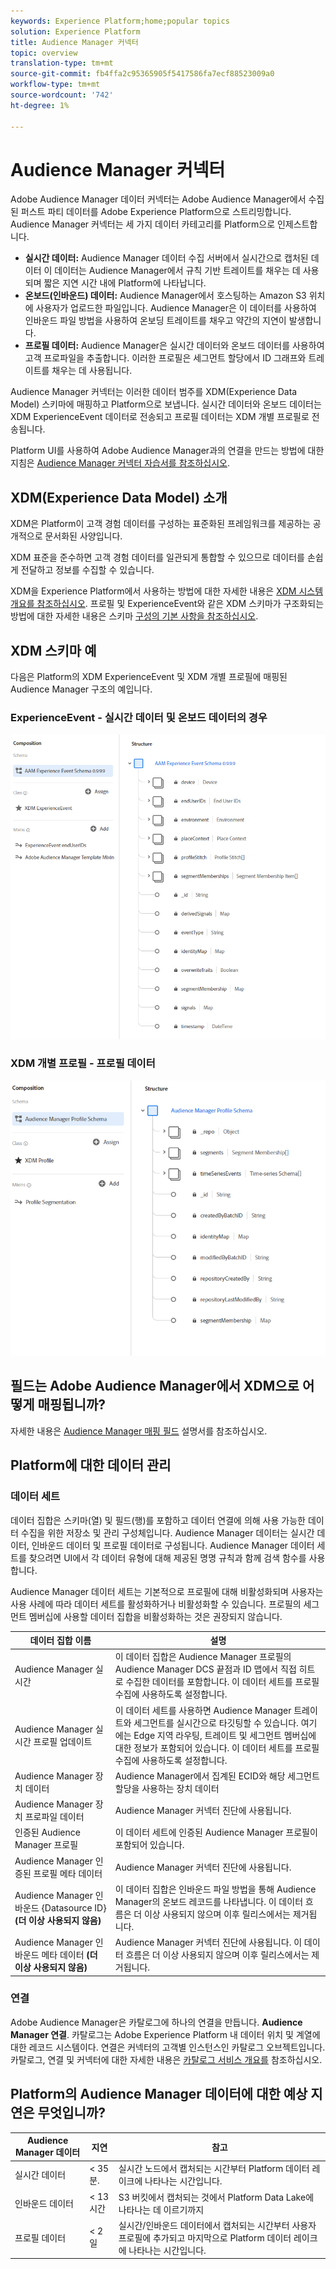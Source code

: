```yaml
---
keywords: Experience Platform;home;popular topics
solution: Experience Platform
title: Audience Manager 커넥터
topic: overview
translation-type: tm+mt
source-git-commit: fb4ffa2c95365905f5417586fa7ecf88523009a0
workflow-type: tm+mt
source-wordcount: '742'
ht-degree: 1%

---
```



# Audience Manager 커넥터

Adobe Audience Manager 데이터 커넥터는 Adobe Audience Manager에서 수집된 퍼스트 파티 데이터를 Adobe Experience Platform으로 스트리밍합니다. Audience Manager 커넥터는 세 가지 데이터 카테고리를 Platform으로 인제스트합니다.

- **실시간 데이터:** Audience Manager 데이터 수집 서버에서 실시간으로 캡처된 데이터 이 데이터는 Audience Manager에서 규칙 기반 트레이트를 채우는 데 사용되며 짧은 지연 시간 내에 Platform에 나타납니다.
- **온보드(인바운드) 데이터:** Audience Manager에서 호스팅하는 Amazon S3 위치에 사용자가 업로드한 파일입니다. Audience Manager은 이 데이터를 사용하여 인바운드 파일 방법을 사용하여 온보딩 트레이트를 채우고 약간의 지연이 발생합니다.
- **프로필 데이터:** Audience Manager은 실시간 데이터와 온보드 데이터를 사용하여 고객 프로파일을 추출합니다. 이러한 프로필은 세그먼트 할당에서 ID 그래프와 트레이트를 채우는 데 사용됩니다.

Audience Manager 커넥터는 이러한 데이터 범주를 XDM(Experience Data Model) 스키마에 매핑하고 Platform으로 보냅니다. 실시간 데이터와 온보드 데이터는 XDM ExperienceEvent 데이터로 전송되고 프로필 데이터는 XDM 개별 프로필로 전송됩니다.

Platform UI를 사용하여 Adobe Audience Manager과의 연결을 만드는 방법에 대한 지침은 [Audience Manager 커넥터 자습서를 참조하십시오](../../tutorials/ui/create/adobe-applications/audience-manager.md).

## XDM(Experience Data Model) 소개

XDM은 Platform이 고객 경험 데이터를 구성하는 표준화된 프레임워크를 제공하는 공개적으로 문서화된 사양입니다.

XDM 표준을 준수하면 고객 경험 데이터를 일관되게 통합할 수 있으므로 데이터를 손쉽게 전달하고 정보를 수집할 수 있습니다.

XDM을 Experience Platform에서 사용하는 방법에 대한 자세한 내용은 [XDM 시스템 개요를 참조하십시오](../../../xdm/home.md). 프로필 및 ExperienceEvent와 같은 XDM 스키마가 구조화되는 방법에 대한 자세한 내용은 스키마 [구성의 기본 사항을 참조하십시오](../../../xdm/schema/composition.md).

## XDM 스키마 예

다음은 Platform의 XDM ExperienceEvent 및 XDM 개별 프로필에 매핑된 Audience Manager 구조의 예입니다.

### ExperienceEvent - 실시간 데이터 및 온보드 데이터의 경우

![](images/aam-experience-events-for-dcs-and-onboarding-data.png)

### XDM 개별 프로필 - 프로필 데이터

![](images/aam-profile-xdm-for-profile-data.png)

## 필드는 Adobe Audience Manager에서 XDM으로 어떻게 매핑됩니까?

자세한 내용은 [Audience Manager 매핑 필드](./mapping/audience-manager.md) 설명서를 참조하십시오.

## Platform에 대한 데이터 관리

### 데이터 세트

데이터 집합은 스키마(열) 및 필드(행)를 포함하고 데이터 연결에 의해 사용 가능한 데이터 수집을 위한 저장소 및 관리 구성체입니다. Audience Manager 데이터는 실시간 데이터, 인바운드 데이터 및 프로필 데이터로 구성됩니다. Audience Manager 데이터 세트를 찾으려면 UI에서 각 데이터 유형에 대해 제공된 명명 규칙과 함께 검색 함수를 사용합니다.

Audience Manager 데이터 세트는 기본적으로 프로필에 대해 비활성화되며 사용자는 사용 사례에 따라 데이터 세트를 활성화하거나 비활성화할 수 있습니다. 프로필의 세그먼트 멤버십에 사용할 데이터 집합을 비활성화하는 것은 권장되지 않습니다.

| 데이터 집합 이름 | 설명 |
| ------------ | ----------- |
| Audience Manager 실시간 | 이 데이터 집합은 Audience Manager 프로필의 Audience Manager DCS 끝점과 ID 맵에서 직접 히트로 수집한 데이터를 포함합니다. 이 데이터 세트를 프로필 수집에 사용하도록 설정합니다. |
| Audience Manager 실시간 프로필 업데이트 | 이 데이터 세트를 사용하면 Audience Manager 트레이트와 세그먼트를 실시간으로 타깃팅할 수 있습니다. 여기에는 Edge 지역 라우팅, 트레이트 및 세그먼트 멤버십에 대한 정보가 포함되어 있습니다. 이 데이터 세트를 프로필 수집에 사용하도록 설정합니다. |
| Audience Manager 장치 데이터 | Audience Manager에서 집계된 ECID와 해당 세그먼트 할당을 사용하는 장치 데이터 |
| Audience Manager 장치 프로파일 데이터 | Audience Manager 커넥터 진단에 사용됩니다. |
| 인증된 Audience Manager 프로필 | 이 데이터 세트에 인증된 Audience Manager 프로필이 포함되어 있습니다. |
| Audience Manager 인증된 프로필 메타 데이터 | Audience Manager 커넥터 진단에 사용됩니다. |
| Audience Manager 인바운드 {Datasource ID} **(더 이상 사용되지 않음)** | 이 데이터 집합은 인바운드 파일 방법을 통해 Audience Manager의 온보드 레코드를 나타냅니다. 이 데이터 흐름은 더 이상 사용되지 않으며 이후 릴리스에서는 제거됩니다. |
| Audience Manager 인바운드 메타 데이터 **(더 이상 사용되지 않음)** | Audience Manager 커넥터 진단에 사용됩니다. 이 데이터 흐름은 더 이상 사용되지 않으며 이후 릴리스에서는 제거됩니다. |

### 연결

Adobe Audience Manager은 카탈로그에 하나의 연결을 만듭니다. **Audience Manager 연결**. 카탈로그는 Adobe Experience Platform 내 데이터 위치 및 계열에 대한 레코드 시스템이다. 연결은 커넥터의 고객별 인스턴스인 카탈로그 오브젝트입니다. 카탈로그, 연결 및 커넥터에 대한 자세한 내용은 [카탈로그 서비스 개요를](../../../catalog/home.md) 참조하십시오.

## Platform의 Audience Manager 데이터에 대한 예상 지연은 무엇입니까?

| Audience Manager 데이터 | 지연 | 참고 |
| --- | --- | --- |
| 실시간 데이터 | &lt; 35분. | 실시간 노드에서 캡처되는 시간부터 Platform 데이터 레이크에 나타나는 시간입니다. |
| 인바운드 데이터 | &lt; 13시간 | S3 버킷에서 캡처되는 것에서 Platform Data Lake에 나타나는 데 이르기까지 |
| 프로필 데이터 | &lt; 2일 | 실시간/인바운드 데이터에서 캡처되는 시간부터 사용자 프로필에 추가되고 마지막으로 Platform 데이터 레이크에 나타나는 시간입니다. |